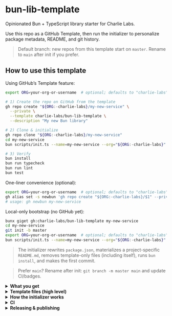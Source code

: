 # bun-lib-template

Opinionated Bun + TypeScript library starter for Charlie Labs.

Use this repo as a GitHub Template, then run the initializer to personalize package metadata, README, and git history.

> Default branch: new repos from this template start on `master`. Rename to `main` after init if you prefer.

## How to use this template

Using GitHub’s Template feature:

```bash
export ORG=your-org-or-username  # optional; defaults to "charlie-labs" if unset

# 1) Create the repo on GitHub from the template
gh repo create "${ORG:-charlie-labs}/my-new-service" \
  --private \
  --template charlie-labs/bun-lib-template \
  --description "My new Bun library"

# 2) Clone & initialize
gh repo clone "${ORG:-charlie-labs}/my-new-service"
cd my-new-service
bun scripts/init.ts --name=my-new-service --org="${ORG:-charlie-labs}" --visibility=private

# 3) Verify
bun install
bun run typecheck
bun run lint
bun test
```

One-liner convenience (optional):

```bash
export ORG=your-org-or-username  # optional; defaults to "charlie-labs" if unset
gh alias set -s newbun 'gh repo create "${ORG:-charlie-labs}/$1" --private --template charlie-labs/bun-lib-template && gh repo clone "${ORG:-charlie-labs}/$1" && cd "$1" && bun scripts/init.ts --name="$1" --org="${ORG:-charlie-labs}" --visibility=private'
# usage: gh newbun my-new-service
```

Local-only bootstrap (no GitHub yet):

```bash
bunx giget gh:charlie-labs/bun-lib-template my-new-service
cd my-new-service
git init -b master
export ORG=your-org-or-username  # optional; defaults to "charlie-labs" if unset
bun scripts/init.ts --name=my-new-service --org="${ORG:-charlie-labs}" --visibility=private
```

> The initializer rewrites `package.json`, materializes a project-specific `README.md`, removes template-only files (including itself), runs `bun install`, and makes the first commit.

> Prefer `main`? Rename after init: `git branch -m master main` and update CI/badges.

<details>
<summary><strong>What you get</strong></summary>

- Bun 1.x + strict TypeScript (ESM)
- ESLint + Prettier scripts (`bun run lint`, `bun run fix`) and Husky + lint-staged pre-commit hooks
- Bun test with an example spec in `src/index.test.ts`
- Build & metadata tooling: `bun run build` drives `zshy` (configured via the `"zshy"` key in `package.json`) to emit dual CJS/ESM bundles; CI also runs `bun run build` to regenerate `package.json` metadata and catch drift
- Knip for dead-code analysis (`bunx knip`)
- GitHub Actions CI on PRs and `master`, including a `package.json` drift check based on `bun run build` (zshy)

</details>

<details>
<summary><strong>Template files (high level)</strong></summary>

```
.
├─ src/
│  ├─ index.ts
│  └─ index.test.ts
├─ scripts/
│  └─ init.ts            # run once in new repos, then removes itself
├─ .github/workflows/
│  └─ ci.yml
├─ eslint.config.js
├─ knip.ts
├─ tsconfig.json
├─ bun.lock
├─ .prettierignore
├─ package.json
├─ README_TEMPLATE.md    # source for downstream README.md
└─ README.md             # (this file) docs for the template itself
```

This template tracks the human-readable `bun.lock` produced by `bun install --save-text-lock`. Regenerate it with `bun install` whenever dependencies change.

</details>

<details>
<summary><strong>How the initializer works</strong></summary>

`scripts/init.ts`:

- Validates and sets `package.json` fields: `name`, `repository`, `homepage`, `bugs`
- Renders `README_TEMPLATE.md` → `README.md` (tokens: `__PROJECT_NAME__`, `__PKG_NAME__`, `__REPO_SLUG__`, `__VISIBILITY__`)
- Removes template-only helper files (including `scripts/init.ts`)
- Runs `bun install` to refresh the lockfile
- Creates the first commit (`chore: initialize from template`)

Flags:

```bash
# Example
export PROJECT=my-new-service
export ORG=your-org-or-username  # optional; defaults to "charlie-labs" if unset
bun scripts/init.ts --name="$PROJECT" --org="${ORG:-charlie-labs}" --visibility=private
```

</details>

<details>
<summary><strong>CI</strong></summary>

`.github/workflows/ci.yml` runs on PRs and pushes to `master`:

- `bun install --frozen-lockfile`
- `bun run build` (ensures `package.json` is current via zshy; CI fails if it would change)
- `bun run ci` (typecheck ➝ lint ➝ test)

Keep CI lean. Downstream services can add custom workflows as needed.

</details>

<details>
<summary><strong>Releasing & publishing</strong></summary>

This template includes an auto‑publish workflow, but it is disabled in the template repository itself (guarded by `if: ${{ !github.event.repository.is_template && secrets.NPM_TOKEN != '' }}` in `.github/workflows/release.yml`). The workflow becomes active in repositories created from this template.

In downstream repos, it will auto‑publish to npm on merge to the default branch (currently `master`). You only need to bump the version and merge a PR.

1. Create a branch and bump the version in `package.json` without creating a git tag:

   ```bash
   # pick one: patch | minor | major | or an explicit version
   npm version patch --no-git-tag-version
   # or: npm version 0.0.13 --no-git-tag-version
   ```

2. Commit the change and open a PR.

3. When the PR is merged to the default branch, the workflow at `.github/workflows/release.yml` will:
   - run typecheck and ESLint
   - publish to npm if the version is new (requires `NPM_TOKEN`)
   - create a GitHub Release with generated notes

Notes:

- Don’t push git tags manually; the workflow creates the tag during the GitHub Release step.
- If no new version is present (i.e., `package.json` didn’t change), the publish step is skipped and no release is created.
- The publish step skips npm lifecycle scripts; typecheck and lint run explicitly in the workflow.

### npm auth for the GitHub workflow

To publish to npm from GitHub Actions, add an npm access token as a secret named `NPM_TOKEN`:

1. Create an npm access token with at least “Publish” permission in your npm account settings.
2. In the repository’s Settings → Secrets and variables → Actions, add a Repository secret named `NPM_TOKEN` with that token’s value (an Organization secret also works).
3. Nothing else is required—the workflow already requests `id-token: write` and uses `actions/setup-node@v4` with `provenance: true`.

</details>
